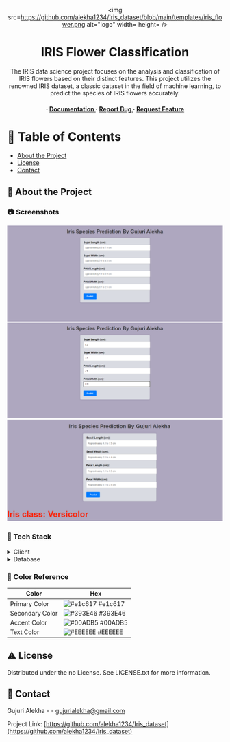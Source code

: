 <div align='center'>

<img src=https://github.com/alekha1234/Iris_dataset/blob/main/templates/iris_flower.png alt="logo" width= height= />

<h1>IRIS Flower Classification</h1>
<p>The IRIS data science project focuses on the analysis and classification of IRIS flowers based on their distinct features. This project utilizes the renowned IRIS dataset, a classic dataset in the field of machine learning, to predict the species of IRIS flowers accurately.</p>

<h4> <span> · </span> <a href="https://github.com/alekha1234/Iris_dataset/blob/master/README.md"> Documentation </a> <span> · </span> <a href="https://github.com/alekha1234/Iris_dataset/issues"> Report Bug </a> <span> · </span> <a href="https://github.com/alekha1234/Iris_dataset/issues"> Request Feature </a> </h4>


</div>

# :notebook_with_decorative_cover: Table of Contents

- [About the Project](#star2-about-the-project)
- [License](#warning-license)
- [Contact](#handshake-contact)


## :star2: About the Project

### :camera: Screenshots
<div align="center"> <a href=""><img src="https://github.com/alekha1234/Iris_dataset/blob/main/templates/Iris%20Species%20Prediction%20-%20Google%20Chrome%2021-Feb-24%2012_35_17%20PM.png" alt='image' width='800'/></a> </div>
<div align="center"> <a href=""><img src="https://github.com/alekha1234/Iris_dataset/blob/main/templates/Iris%20Species%20Prediction%20-%20Google%20Chrome%2021-Feb-24%2012_35_54%20PM.png" alt='image' width='800'/></a> </div>
<div align="center"> <a href=""><img src="https://github.com/alekha1234/Iris_dataset/blob/main/templates/Iris%20Species%20Prediction%20-%20Google%20Chrome%2021-Feb-24%2012_36_03%20PM.png" alt='image' width='800'/></a> </div>


### :space_invader: Tech Stack
<details> <summary>Client</summary> <ul>
<li><a href="">CapStone Project</a></li>
</ul> </details>
<details> <summary>Database</summary> <ul>
<li><a href="https://www.kaggle.com/datasets/vikrishnan/iris-dataset">Kaggle</a></li>
</ul> </details>

### :art: Color Reference
| Color | Hex |
| --------------- | ---------------------------------------------------------------- |
| Primary Color | ![#e1c617](https://via.placeholder.com/10/e1c617?text=+) #e1c617 |
| Secondary Color | ![#393E46](https://via.placeholder.com/10/393E46?text=+) #393E46 |
| Accent Color | ![#00ADB5](https://via.placeholder.com/10/00ADB5?text=+) #00ADB5 |
| Text Color | ![#EEEEEE](https://via.placeholder.com/10/EEEEEE?text=+) #EEEEEE |

## :warning: License

Distributed under the no License. See LICENSE.txt for more information.

## :handshake: Contact

Gujuri Alekha - - gujurialekha@gmail.com

Project Link: [https://github.com/alekha1234/Iris_dataset](https://github.com/alekha1234/Iris_dataset)
